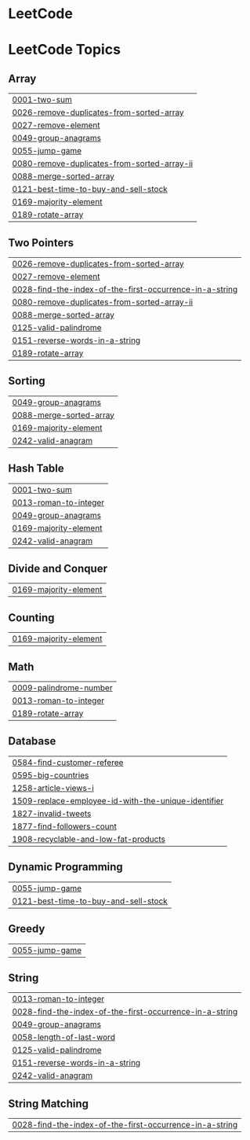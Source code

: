 # LeetCode
<!---LeetCode Topics Start-->
# LeetCode Topics
## Array
|  |
| ------- |
| [0001-two-sum](https://github.com/Angelinamathew/LeetCode/tree/master/0001-two-sum) |
| [0026-remove-duplicates-from-sorted-array](https://github.com/Angelinamathew/LeetCode/tree/master/0026-remove-duplicates-from-sorted-array) |
| [0027-remove-element](https://github.com/Angelinamathew/LeetCode/tree/master/0027-remove-element) |
| [0049-group-anagrams](https://github.com/Angelinamathew/LeetCode/tree/master/0049-group-anagrams) |
| [0055-jump-game](https://github.com/Angelinamathew/LeetCode/tree/master/0055-jump-game) |
| [0080-remove-duplicates-from-sorted-array-ii](https://github.com/Angelinamathew/LeetCode/tree/master/0080-remove-duplicates-from-sorted-array-ii) |
| [0088-merge-sorted-array](https://github.com/Angelinamathew/LeetCode/tree/master/0088-merge-sorted-array) |
| [0121-best-time-to-buy-and-sell-stock](https://github.com/Angelinamathew/LeetCode/tree/master/0121-best-time-to-buy-and-sell-stock) |
| [0169-majority-element](https://github.com/Angelinamathew/LeetCode/tree/master/0169-majority-element) |
| [0189-rotate-array](https://github.com/Angelinamathew/LeetCode/tree/master/0189-rotate-array) |
## Two Pointers
|  |
| ------- |
| [0026-remove-duplicates-from-sorted-array](https://github.com/Angelinamathew/LeetCode/tree/master/0026-remove-duplicates-from-sorted-array) |
| [0027-remove-element](https://github.com/Angelinamathew/LeetCode/tree/master/0027-remove-element) |
| [0028-find-the-index-of-the-first-occurrence-in-a-string](https://github.com/Angelinamathew/LeetCode/tree/master/0028-find-the-index-of-the-first-occurrence-in-a-string) |
| [0080-remove-duplicates-from-sorted-array-ii](https://github.com/Angelinamathew/LeetCode/tree/master/0080-remove-duplicates-from-sorted-array-ii) |
| [0088-merge-sorted-array](https://github.com/Angelinamathew/LeetCode/tree/master/0088-merge-sorted-array) |
| [0125-valid-palindrome](https://github.com/Angelinamathew/LeetCode/tree/master/0125-valid-palindrome) |
| [0151-reverse-words-in-a-string](https://github.com/Angelinamathew/LeetCode/tree/master/0151-reverse-words-in-a-string) |
| [0189-rotate-array](https://github.com/Angelinamathew/LeetCode/tree/master/0189-rotate-array) |
## Sorting
|  |
| ------- |
| [0049-group-anagrams](https://github.com/Angelinamathew/LeetCode/tree/master/0049-group-anagrams) |
| [0088-merge-sorted-array](https://github.com/Angelinamathew/LeetCode/tree/master/0088-merge-sorted-array) |
| [0169-majority-element](https://github.com/Angelinamathew/LeetCode/tree/master/0169-majority-element) |
| [0242-valid-anagram](https://github.com/Angelinamathew/LeetCode/tree/master/0242-valid-anagram) |
## Hash Table
|  |
| ------- |
| [0001-two-sum](https://github.com/Angelinamathew/LeetCode/tree/master/0001-two-sum) |
| [0013-roman-to-integer](https://github.com/Angelinamathew/LeetCode/tree/master/0013-roman-to-integer) |
| [0049-group-anagrams](https://github.com/Angelinamathew/LeetCode/tree/master/0049-group-anagrams) |
| [0169-majority-element](https://github.com/Angelinamathew/LeetCode/tree/master/0169-majority-element) |
| [0242-valid-anagram](https://github.com/Angelinamathew/LeetCode/tree/master/0242-valid-anagram) |
## Divide and Conquer
|  |
| ------- |
| [0169-majority-element](https://github.com/Angelinamathew/LeetCode/tree/master/0169-majority-element) |
## Counting
|  |
| ------- |
| [0169-majority-element](https://github.com/Angelinamathew/LeetCode/tree/master/0169-majority-element) |
## Math
|  |
| ------- |
| [0009-palindrome-number](https://github.com/Angelinamathew/LeetCode/tree/master/0009-palindrome-number) |
| [0013-roman-to-integer](https://github.com/Angelinamathew/LeetCode/tree/master/0013-roman-to-integer) |
| [0189-rotate-array](https://github.com/Angelinamathew/LeetCode/tree/master/0189-rotate-array) |
## Database
|  |
| ------- |
| [0584-find-customer-referee](https://github.com/Angelinamathew/LeetCode/tree/master/0584-find-customer-referee) |
| [0595-big-countries](https://github.com/Angelinamathew/LeetCode/tree/master/0595-big-countries) |
| [1258-article-views-i](https://github.com/Angelinamathew/LeetCode/tree/master/1258-article-views-i) |
| [1509-replace-employee-id-with-the-unique-identifier](https://github.com/Angelinamathew/LeetCode/tree/master/1509-replace-employee-id-with-the-unique-identifier) |
| [1827-invalid-tweets](https://github.com/Angelinamathew/LeetCode/tree/master/1827-invalid-tweets) |
| [1877-find-followers-count](https://github.com/Angelinamathew/LeetCode/tree/master/1877-find-followers-count) |
| [1908-recyclable-and-low-fat-products](https://github.com/Angelinamathew/LeetCode/tree/master/1908-recyclable-and-low-fat-products) |
## Dynamic Programming
|  |
| ------- |
| [0055-jump-game](https://github.com/Angelinamathew/LeetCode/tree/master/0055-jump-game) |
| [0121-best-time-to-buy-and-sell-stock](https://github.com/Angelinamathew/LeetCode/tree/master/0121-best-time-to-buy-and-sell-stock) |
## Greedy
|  |
| ------- |
| [0055-jump-game](https://github.com/Angelinamathew/LeetCode/tree/master/0055-jump-game) |
## String
|  |
| ------- |
| [0013-roman-to-integer](https://github.com/Angelinamathew/LeetCode/tree/master/0013-roman-to-integer) |
| [0028-find-the-index-of-the-first-occurrence-in-a-string](https://github.com/Angelinamathew/LeetCode/tree/master/0028-find-the-index-of-the-first-occurrence-in-a-string) |
| [0049-group-anagrams](https://github.com/Angelinamathew/LeetCode/tree/master/0049-group-anagrams) |
| [0058-length-of-last-word](https://github.com/Angelinamathew/LeetCode/tree/master/0058-length-of-last-word) |
| [0125-valid-palindrome](https://github.com/Angelinamathew/LeetCode/tree/master/0125-valid-palindrome) |
| [0151-reverse-words-in-a-string](https://github.com/Angelinamathew/LeetCode/tree/master/0151-reverse-words-in-a-string) |
| [0242-valid-anagram](https://github.com/Angelinamathew/LeetCode/tree/master/0242-valid-anagram) |
## String Matching
|  |
| ------- |
| [0028-find-the-index-of-the-first-occurrence-in-a-string](https://github.com/Angelinamathew/LeetCode/tree/master/0028-find-the-index-of-the-first-occurrence-in-a-string) |
<!---LeetCode Topics End-->